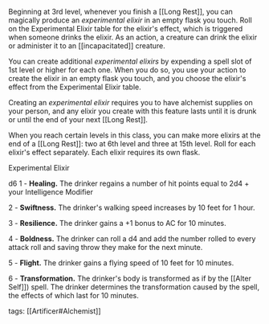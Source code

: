 Beginning at 3rd level, whenever you finish a [[Long Rest]], you can magically produce an _experimental elixir_ in an empty flask you touch. Roll on the Experimental Elixir table for the elixir's effect, which is triggered when someone drinks the elixir. As an action, a creature can drink the elixir or administer it to an [[incapacitated]] creature.

You can create additional _experimental elixirs_ by expending a spell slot of 1st level or higher for each one. When you do so, you use your action to create the elixir in an empty flask you touch, and you choose the elixir's effect from the Experimental Elixir table.

Creating an _experimental elixir_ requires you to have alchemist supplies on your person, and any elixir you create with this feature lasts until it is drunk or until the end of your next [[Long Rest]].

When you reach certain levels in this class, you can make more elixirs at the end of a [[Long Rest]]: two at 6th level and three at 15th level. Roll for each elixir's effect separately. Each elixir requires its own flask.

Experimental Elixir

d6
1 - **Healing.** The drinker regains a number of hit points equal to 2d4 + your Intelligence Modifier

2 - **Swiftness.** The drinker's walking speed increases by 10 feet for 1 hour.

3 - **Resilience.** The drinker gains a +1 bonus to AC for 10 minutes.

4 - **Boldness.** The drinker can roll a d4 and add the number rolled to every attack roll and saving throw they make for the next minute.

5 - **Flight.** The drinker gains a flying speed of 10 feet for 10 minutes.

6 - **Transformation.** The drinker's body is transformed as if by the [[Alter Self]]) spell. The drinker determines the transformation caused by the spell, the effects of which last for 10 minutes.

tags: [[Artificer#Alchemist]]